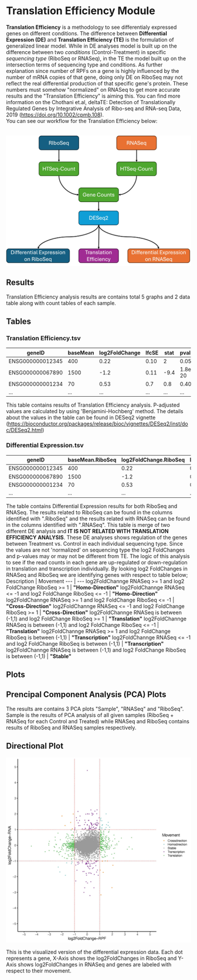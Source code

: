 # Translation Efficiency Module

**Translation Efficiency** is a methodology to see differentialy expressed genes on different conditions. The difference between **Differential Expression (DE)** and **Translation Efficiency (TE)** is the formulation of generalized linear model. While in DE analyses model is built up on the difference between two *conditions* (Control-Treatment) in specific *sequencing type* (RiboSeq or RNASeq), in the TE the model built up on the intersection terms of sequencing type and conditions. As further explanation since number of RPFs on a gene is highly influenced by the number of mRNA copies of that gene, doing only DE on RiboSeq may not reflect the real differential production of that specific gene's protein. These numbers must somehow "normalized" on RNASeq to get more accurate results and the "Translation Efficiency" is aiming this. You can find more information on the Chothani et.al, deltaTE: Detection of Translationally Regulated Genes by Integrative Analysis of Ribo-seq and RNA-seq Data, 2019 (https://doi.org/10.1002/cpmb.108). <br />
You can see our workflow for the Translation Efficiency below: <br />
<br />

![TE_Diagram](Visuals/TE_Diagram.jpg)

## Results

Translation Efficiency analysis results are contains total 5 graphs and 2 data table along with count tables of each sample.

## Tables

### Translation Efficiency.tsv

geneID | baseMean | log2FoldChange | lfcSE | stat | pvalue | padj
--- | --- | --- | --- | --- | --- | ---
ENSG000000012345 | 400 | 0.22 | 0.10 | 2 | 0.05 | 0.1
ENSG000000067890 | 1500 | -1.2 | 0.11 | -9.4 | 1.8e-20 | 3.01e-19
ENSG000000001234 | 70 | 0.53 | 0.7 | 0.8 | 0.401 | 1
... | ... | ... | ... | ... | ... | ... 

This table contains results of Translation Efficiency analysis. P-adjusted values are calculated by using 'Benjamini-Hochberg' method. The details about the values in the table can be found in DESeq2 vignette (https://bioconductor.org/packages/release/bioc/vignettes/DESeq2/inst/doc/DESeq2.html)

### Differential Expression.tsv

geneID | baseMean.RiboSeq | log2FoldChange.RiboSeq | lfcSE.RiboSeq | stat.RiboSeq | pvalue.RiboSeq | padj.RiboSeq | baseMean.RNASeq | log2FoldChange.RNASeq | lfcSE.RNASeq | stat.RNASeq | pvalue.RNASeq | padj.RNASeq | Movement
--- | --- | --- | --- | --- | --- | --- | --- | --- | --- | --- | --- | --- | --- 
ENSG000000012345 | 400 | 0.22 | 0.10 | 2 | 0.05 | 0.1 | 410 | -0.2 | 0.18 | -1.2 | 0.25 | 0.9 | Stable
ENSG000000067890 | 1500 | -1.2 | 0.11 | -9.4 | 1.8e-20 | 3.01e-19 | 8123 | 0.0005 | 0.2 | 0.07 | 0.9 | 0.99 | Translation
ENSG000000001234 | 70 | 0.53 | 0.7 | 0.8 | 0.401 | 1 | 77 | -1.2 | 0.8 | -1.5 | 0.16 | 1 | Transcription
... | ... | ... | ... | ... | ... | ... | ... | ... | ... | ... | ... | ... | ... 

The table contains Differential Expression results for both RiboSeq and RNASeq. The results related to RiboSeq can be found in the columns identified with ".RiboSeq" and the results related with RNASeq can be found in the columns identified with ".RNASeq". This table is merge of two different DE analysis and **IT IS NOT RELATED WITH TRANSLATION EFFICIENCY ANALYSIS**. These DE analyses shows regulation of the genes between Treatment vs. Control in each individual sequencing type. Since the values are not 'normalized' on sequencing type the log2 FoldChanges and p-values may or may not be different from TE. The logic of this analysis to see if the read counts in each gene are up-regulated or down-regulation in translation and transcription individually. By looking log2 FoldChanges in RNASeq and RiboSeq we are identifying genes with respect to table below;<br />
Description | Movement
--- | ---
log2FoldChannge RNASeq >= 1 and log2 FoldChange RiboSeq >= 1 | **"Homo-Direction"**
log2FoldChannge RNASeq <= -1 and log2 FoldChange RiboSeq <= -1 | **"Homo-Direction"**
log2FoldChannge RNASeq >= 1 and log2 FoldChange RiboSeq <= -1 | **"Cross-Direction"**
log2FoldChannge RNASeq <= -1 and log2 FoldChange RiboSeq >= 1 | **"Cross-Direction"**
log2FoldChannge RNASeq is between (-1,1) and log2 FoldChange RiboSeq >= 1 | **"Translation"**
log2FoldChannge RNASeq is between (-1,1) and log2 FoldChange RiboSeq <= -1 | **"Translation"**
log2FoldChannge RNASeq >= 1 and log2 FoldChange RiboSeq is between (-1,1) | **"Transcription"**
log2FoldChannge RNASeq <= -1 and log2 FoldChange RiboSeq is between (-1,1) | **"Transcription"**
log2FoldChannge RNASeq is between (-1,1) and log2 FoldChange RiboSeq is between (-1,1) | **"Stable"**

## Plots

## Prencipal Component Analysis (PCA) Plots

The results are contains 3 PCA plots "Sample", "RNASeq" and "RiboSeq". Sample is the results of PCA analysis of all given samples (RiboSeq + RNASeq for each Control and Treated) while RNASeq and RiboSeq contains results of RiboSeq and RNASeq samples respectively.


## Directional Plot

![directional](/Visuals/DirectionalPlot.jpg)

This is the visualized version of the differential expression data. Each dot represents a gene, X-Axis shows the log2FoldChanges in RiboSeq and Y-Axis shows log2FoldChanges in RNASeq and genes are labeled with respect to their movement.


